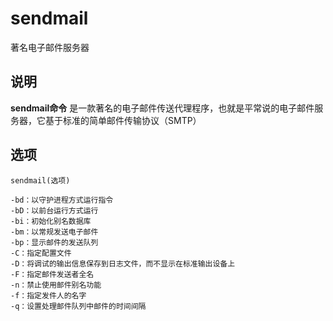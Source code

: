 sendmail
===

著名电子邮件服务器

## 说明

**sendmail命令** 是一款著名的电子邮件传送代理程序，也就是平常说的电子邮件服务器，它基于标准的简单邮件传输协议（SMTP）

## 选项

```
sendmail(选项)
```

  

```
-bd：以守护进程方式运行指令
-bD：以前台运行方式运行
-bi：初始化别名数据库
-bm：以常规发送电子邮件
-bp：显示邮件的发送队列
-C：指定配置文件
-D：将调试的输出信息保存到日志文件，而不显示在标准输出设备上
-F：指定邮件发送者全名
-n：禁止使用邮件别名功能
-f：指定发件人的名字
-q：设置处理邮件队列中邮件的时间间隔
```


